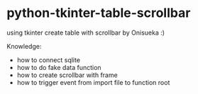 # python-tkinter-table-scrollbar
using tkinter create table with scrollbar by Onisueka :)

Knowledge:
- how to connect sqlite
- how to do fake data function
- how to create scrollbar with frame
- how to trigger event from import file to function root
